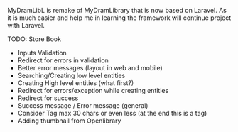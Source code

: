 MyDramLibL is remake of MyDramLibrary that is now based on Laravel.
As it is much easier and help me in learning the framework will continue project with Laravel.

TODO:
Store Book
+ Inputs Validation
+ Redirect for errors in validation
+ Better error messages (layout in web and mobile)
+ Searching/Creating low level entities
+ Creating High level entities (what first?)
+ Redirect for errors/exception while creating entities
+ Redirect for success
+ Success message / Error message (general)
+ Consider Tag max 30 chars or even less (at the end this is a tag)
+ Adding thumbnail from Openlibrary


